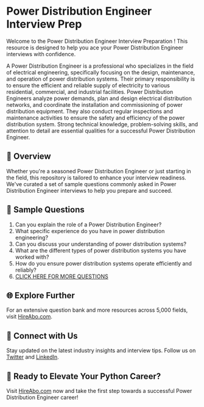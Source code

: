 # Power Distribution Engineer Interview Prep

Welcome to the Power Distribution Engineer Interview Preparation ! This resource is designed to help you ace your Power Distribution Engineer interviews with confidence.

A Power Distribution Engineer is a professional who specializes in the field of electrical engineering, specifically focusing on the design, maintenance, and operation of power distribution systems. Their primary responsibility is to ensure the efficient and reliable supply of electricity to various residential, commercial, and industrial facilities. Power Distribution Engineers analyze power demands, plan and design electrical distribution networks, and coordinate the installation and commissioning of power distribution equipment. They also conduct regular inspections and maintenance activities to ensure the safety and efficiency of the power distribution system. Strong technical knowledge, problem-solving skills, and attention to detail are essential qualities for a successful Power Distribution Engineer.

## 🚀 Overview

Whether you're a seasoned Power Distribution Engineer or just starting in the field, this repository is tailored to enhance your interview readiness. We've curated a set of sample questions commonly asked in Power Distribution Engineer interviews to help you prepare and succeed.

## 📝 Sample Questions

1. Can you explain the role of a Power Distribution Engineer?
2. What specific experience do you have in power distribution engineering?
3. Can you discuss your understanding of power distribution systems?
4. What are the different types of power distribution systems you have worked with?
5. How do you ensure power distribution systems operate efficiently and reliably?
6. [CLICK HERE FOR MORE QUESTIONS](https://hireabo.com/job/3_2_46/Power%20Distribution%20Engineer)

## 🌐 Explore Further

For an extensive question bank and more resources across 5,000 fields, visit [HireAbo.com](https://www.hireabo.com).

## 📱 Connect with Us

Stay updated on the latest industry insights and interview tips. Follow us on [Twitter](https://twitter.com/hireabo) and [LinkedIn](https://www.linkedin.com/in/hire-abo-3609972a8/).

## 🚀 Ready to Elevate Your Python Career?

Visit [HireAbo.com](https://www.hireabo.com) now and take the first step towards a successful Power Distribution Engineer career!